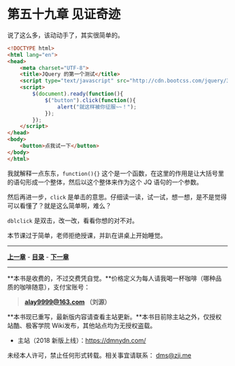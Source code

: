 第五十九章 见证奇迹
===

说了这么多，该动动手了，其实很简单的。

```html
<!DOCTYPE html>
<html lang="en">
<head>
    <meta charset="UTF-8">
    <title>JQuery 的第一个测试</title>
    <script type="text/javascript" src="http://cdn.bootcss.com/jquery/3.0.0/jquery.min.js"></script>
    <script>
        $(document).ready(function(){
            $("button").click(function(){
                alert("就这样被你征服~~！");
            });
        });
    </script>
</head>
<body>
    <button>点我试一下</button>
</body>
</html>
```

我就解释一点东东，`function(){}`  这个是一个函数，在这里的作用是让大括号里的语句形成一个整体，然后以这个整体来作为这个 JQ 语句的一个参数。

然后再进一步，`click` 是单击的意思。仔细读一读，试一试，想一想，是不是觉得可以看懂了？就是这么简单啊，难么？

`dblclick` 是双击，改一改，看看你想的对不对。

本节课过于简单，老师拒绝授课，并趴在讲桌上开始睡觉。

---

[**上一章**](chapter58) - [**目录**](index) - [**下一章**](chapter60)

---

**本书是收费的，不过交费凭自觉。**价格定义为每人请我喝一杯咖啡（哪种品质的咖啡随意），支付宝账号：

> **alay9999@163.com  （刘源）**

**本书现已重写，最新版内容请查看主站更新。**本书目前除主站之外，仅授权站酷、极客学院 Wiki发布，其他站点均为无授权盗载。

* 主站（2018 新版上线）：https://dmnydn.com/

未经本人许可，禁止任何形式转载。相关事宜请联系： dms@zji.me